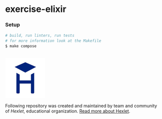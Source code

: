 # exercise-elixir

### Setup

```sh
# build, run linters, run tests
# for more information look at the Makefile
$ make compose
```

##
![Hexlet Ltd. logo](https://raw.githubusercontent.com/Hexlet/hexletguides.github.io/master/images/hexlet_logo128.png)

Following repository was created and maintained by team and community of  _Hexlet_, educational organization. [Read more about Hexlet](https://ru.hexlet.io/pages/about?utm_source=github&utm_medium=link&utm_campaign=exercises-php).
##
